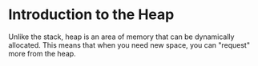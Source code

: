 # Introduction to the Heap

Unlike the stack, heap is an area of memory that can be dynamically allocated. This means that when you need new space, you can "request" more from the heap.

